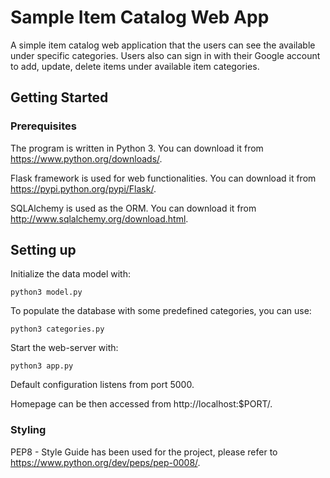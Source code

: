 # Sample Item Catalog Web App
A simple item catalog web application that the users can see the available under specific categories. Users also can sign in with their Google account to add, update, delete items under available item categories.

## Getting Started
### Prerequisites
The program is written in Python 3. You can download it from https://www.python.org/downloads/.

Flask framework is used for web functionalities. You can download it from https://pypi.python.org/pypi/Flask/.

SQLAlchemy is used as the ORM. You can download it from http://www.sqlalchemy.org/download.html.

## Setting up
Initialize the data model with:
```
python3 model.py
```

To populate the database with some predefined categories, you can use:
```
python3 categories.py
```

Start the web-server with:
```
python3 app.py
```
Default configuration listens from port 5000.

Homepage can be then accessed from http://localhost:$PORT/.

### Styling
PEP8 - Style Guide has been used for the project, please refer to https://www.python.org/dev/peps/pep-0008/.